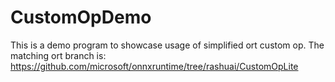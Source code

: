 # CustomOpDemo
This is a demo program to showcase usage of simplified ort custom op.
The matching ort branch is:
https://github.com/microsoft/onnxruntime/tree/rashuai/CustomOpLite